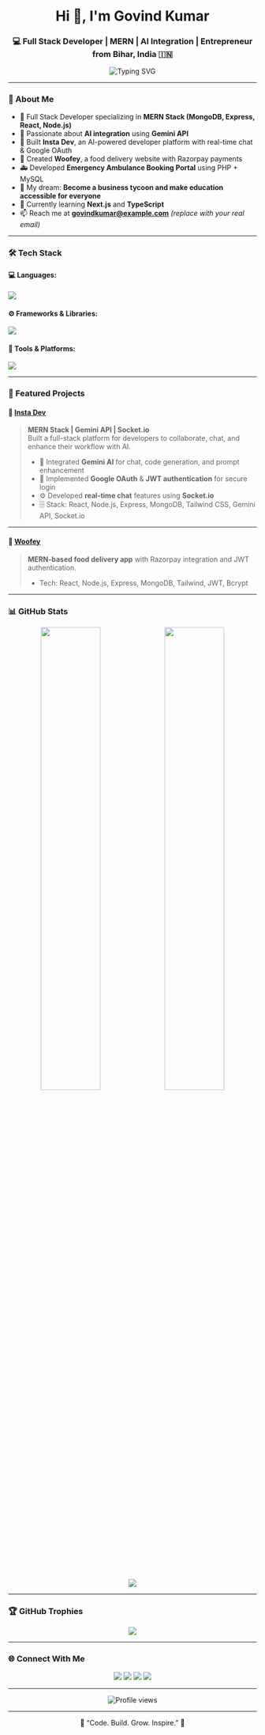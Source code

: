 <h1 align="center">Hi 👋, I'm Govind Kumar</h1>
<h3 align="center">💻 Full Stack Developer | MERN | AI Integration | Entrepreneur from Bihar, India 🇮🇳</h3>

<p align="center">
  <img src="https://readme-typing-svg.demolab.com?font=Fira+Code&pause=1000&color=00C2FF&center=true&vCenter=true&width=600&lines=Full+Stack+Developer+💻;MERN+Stack+Specialist+⚛️;AI+Integration+with+Gemini+API+🤖;Open+Source+Contributor+🌐;Aspiring+Business+Tycoon+💼" alt="Typing SVG" />
</p>

---

### 🌟 About Me

- 🚀 Full Stack Developer specializing in **MERN Stack (MongoDB, Express, React, Node.js)**
- 🤖 Passionate about **AI integration** using **Gemini API**
- 💬 Built **Insta Dev**, an AI-powered developer platform with real-time chat & Google OAuth  
- 🍴 Created **Woofey**, a food delivery website with Razorpay payments  
- 🚑 Developed **Emergency Ambulance Booking Portal** using PHP + MySQL  
- 🎯 My dream: **Become a business tycoon and make education accessible for everyone**  
- 🌱 Currently learning **Next.js** and **TypeScript**  
- 📫 Reach me at **govindkumar@example.com** *(replace with your real email)*  

---

### 🛠️ Tech Stack

#### 💻 Languages:
<p align="left">
  <img src="https://skillicons.dev/icons?i=cpp,js,php,html,css,mysql,java" />
</p>

#### ⚙️ Frameworks & Libraries:
<p align="left">
  <img src="https://skillicons.dev/icons?i=react,nodejs,express,bootstrap,tailwind,redux" />
</p>

#### 🧰 Tools & Platforms:
<p align="left">
  <img src="https://skillicons.dev/icons?i=vscode,git,github,postman,mongodb,vercel,netlify,figma" />
</p>

---

### 💼 Featured Projects

#### 🤖 [Insta Dev](https://github.com/GovindKumar04/Insta-dev)
> **MERN Stack | Gemini API | Socket.io**  
> Built a full-stack platform for developers to collaborate, chat, and enhance their workflow with AI.  
> 
> - 💬 Integrated **Gemini AI** for chat, code generation, and prompt enhancement  
> - 🔐 Implemented **Google OAuth** & **JWT authentication** for secure login  
> - ⚙️ Developed **real-time chat** features using **Socket.io**  
> - 🗄️ Stack: React, Node.js, Express, MongoDB, Tailwind CSS, Gemini API, Socket.io  

---

#### 🥘 [Woofey](https://github.com/GovindKumar04/Woofey)
> **MERN-based food delivery app** with Razorpay integration and JWT authentication.  
> - Tech: React, Node.js, Express, MongoDB, Tailwind, JWT, Bcrypt

---

### 📊 GitHub Stats

<p align="center">
  <img width="49%" src="https://github-readme-stats.vercel.app/api?username=GovindKumar04&show_icons=true&theme=tokyonight" />
  <img width="49%" src="https://github-readme-streak-stats.herokuapp.com/?user=GovindKumar04&theme=tokyonight" />
</p>

<p align="center">
  <img src="https://github-readme-activity-graph.vercel.app/graph?username=GovindKumar04&theme=react-dark&hide_border=true&area=true" />
</p>

---

### 🏆 GitHub Trophies

<p align="center">
  <img src="https://github-profile-trophy.vercel.app/?username=GovindKumar04&theme=darkhub&no-frame=true&row=1&column=6" />
</p>

---

### 🌐 Connect With Me

<p align="center">
  <a href="https://linkedin.com/in/yourlinkedin" target="_blank"><img src="https://skillicons.dev/icons?i=linkedin" /></a>
  <a href="https://github.com/GovindKumar04" target="_blank"><img src="https://skillicons.dev/icons?i=github" /></a>
  <a href="mailto:govindkumar@example.com" target="_blank"><img src="https://skillicons.dev/icons?i=gmail" /></a>
  <a href="https://www.instagram.com/yourinstagram" target="_blank"><img src="https://skillicons.dev/icons?i=instagram" /></a>
</p>

---

<p align="center">
  <img src="https://komarev.com/ghpvc/?username=GovindKumar04&label=Profile%20Views&color=0e75b6&style=flat" alt="Profile views" />
</p>

---

<p align="center">💬 “Code. Build. Grow. Inspire.” 🚀</p>
